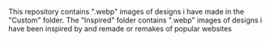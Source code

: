 This repository contains ".webp" images of designs i have made in the "Custom" folder. The "Inspired" folder contains ".webp" images of designs i have been inspired by and remade or remakes of popular websites
